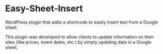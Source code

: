 # Easy-Sheet-Insert
WordPress plugin that adds a shortcode to easily insert text from a Google sheet.

This plugin was developed to allow clients to update information on their sites (like prices, event dates, etc.) by simply updating data in a Google sheet.
